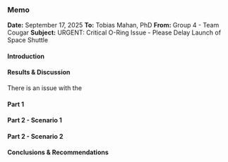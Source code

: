 ### Memo

**Date:** September 17, 2025
**To:** Tobias Mahan, PhD
**From:** Group 4 - Team Cougar
**Subject:** URGENT: Critical O-Ring Issue - Please Delay Launch of Space Shuttle

#### Introduction



#### Results & Discussion
There is an issue with the 


#### Part 1



#### Part 2 - Scenario 1



#### Part 2 - Scenario 2



#### Conclusions & Recommendations




